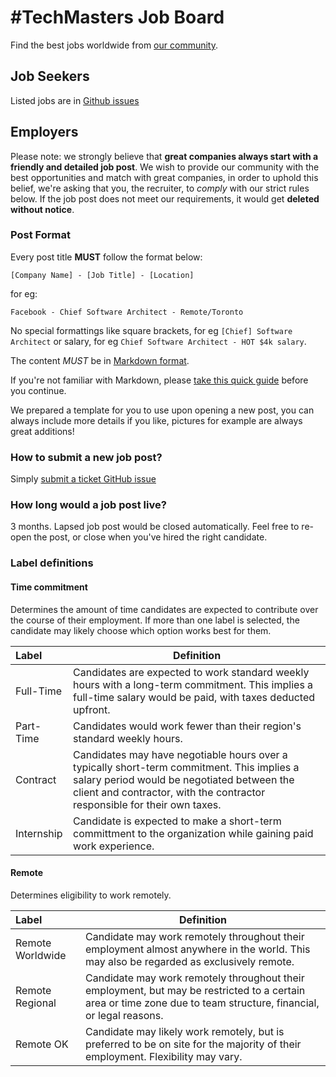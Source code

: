 # #TechMasters Job Board

Find the best jobs worldwide from [our community](https://techmasters.chat/).

## Job Seekers

Listed jobs are in [Github issues](https://github.com/TechnologyMasters/jobs/issues)

## Employers

Please note: we strongly believe that **great companies always start with a friendly and detailed job post**. We wish to provide our community with the best opportunities and match with great companies, in order to uphold this belief, we're asking that you, the recruiter, to _comply_ with our strict rules below. If the job post does not meet our requirements, it would get **deleted without notice**.

### Post Format

Every post title **MUST** follow the format below:

```
[Company Name] - [Job Title] - [Location]
```

for eg:

```
Facebook - Chief Software Architect - Remote/Toronto
```

No special formattings like square brackets, for eg `[Chief] Software Architect` or salary, for eg `Chief Software Architect - HOT $4k salary`.

The content _MUST_ be in [Markdown format](http://commonmark.org/help/). 

If you're not familiar with Markdown, please [take this quick guide](http://commonmark.org/help/tutorial/) before you continue.

We prepared a template for you to use upon opening a new post, you can always include more details if you like, pictures for example are always great additions!

### How to submit a new job post?

Simply [submit a ticket GitHub issue](https://github.com/TechnologyMasters/jobs/issues/new)

### How long would a job post live?

3 months. Lapsed job post would be closed automatically. Feel free to re-open the post, or close when you've hired the right candidate.

### Label definitions

#### Time commitment

Determines the amount of time candidates are expected to contribute over the course of their employment. If more than one label is selected, the candidate may likely choose which option works best for them.

Label | Definition
:--- | ---
Full-Time | Candidates are expected to work standard weekly hours with a long-term commitment. This implies a full-time salary would be paid, with taxes deducted upfront.
Part-Time | Candidates would work fewer than their region's standard weekly hours.
Contract | Candidates may have negotiable hours over a typically short-term commitment. This implies a salary period would be negotiated between the client and contractor, with the contractor responsible for their own taxes.
Internship | Candidate is expected to make a short-term committment to the organization while gaining paid work experience.

#### Remote

Determines eligibility to work remotely.

Label | Definition
:--- | ---
Remote Worldwide | Candidate may work remotely throughout their employment almost anywhere in the world. This may also be regarded as exclusively remote.
Remote Regional | Candidate may work remotely throughout their employment, but may be restricted to a certain area or time zone due to team structure, financial, or legal reasons.
Remote OK | Candidate may likely work remotely, but is preferred to be on site for the majority of their employment. Flexibility may vary.
